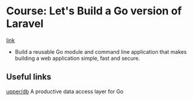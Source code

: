 # Course: Let's Build a Go version of Laravel

[link](https://www.udemy.com/course/lets-build-a-go-version-of-laravel)

- Build a reusable Go module and command line application that makes building a web application simple, fast and secure.

## Useful links

[upper/db](https://upper.io/v4/) A productive data access layer for Go
